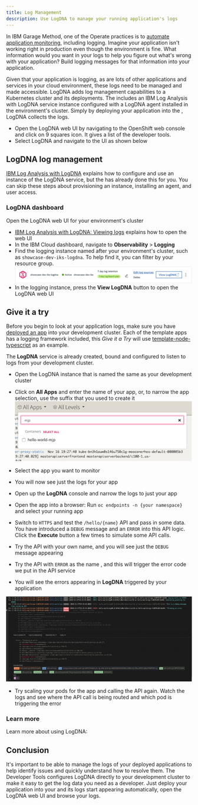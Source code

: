 ```yaml
---
title: Log Management
description: Use LogDNA to manage your running application's logs
---
```

<!--- cSpell:ignore ICPA allapps openshiftconsole Theia userid toolset crwexposeservice gradlew bluemix ocinstall Mico crwopenlink crwopenapp swaggerui gitpat gituser  buildconfig yourproject wireframe devenvsetup viewapp crwopenlink  atemplatized rtifactoryurlsetup Kata Koda configmap Katacoda checksetup cndp katacoda checksetup Linespace igccli regcred REPLACEME Tavis pipelinerun openshiftcluster invokecloudshell cloudnative sampleapp bwoolf hotspots multicloud pipelinerun Sricharan taskrun Vadapalli Rossel REPLACEME cloudnativesampleapp artifactoryuntar untar Hotspot devtoolsservices Piyum Zonooz Farr Kamal Arora Laszewski  Roadmap roadmap Istio Packt buildpacks automatable ksonnet jsonnet targetport podsiks SIGTERM SIGKILL minikube apiserver multitenant kubelet multizone Burstable checksetup handson  stockbffnode codepatterns devenvsetup newwindow preconfigured cloudantcredentials apikey Indexyaml classname  errorcondition tektonpipeline gradlew gitsecret viewapp cloudantgitpodscreen crwopenlink cdply crwopenapp -->

In IBM Garage Method, one of the Operate practices is to [automate application monitoring](https://www.ibm.com/garage/method/practices/manage/practice_automated_monitoring/), including logging. Imagine your application isn't working right in production even though the environment is fine. What information would you want in your logs to help you figure out what's wrong with your application? Build logging messages for that information into your application.

Given that your application is logging, as are lots of other applications and services in your cloud environment, these logs need to be managed and made accessible. LogDNA adds log management capabilities to a Kubernetes cluster and its deployments. The <Globals name="env" /> includes an IBM Log Analysis with LogDNA service instance configured with a LogDNA agent installed in the environment's cluster. Simply by deploying your application into the <Globals name="env" />, LogDNA collects the logs.

- Open the LogDNA web UI by navigating to the OpenShift web console and click on 9 squares icon. It gives a list of the developer tools.
- Select LogDNA and navigate to the UI as shown below


## LogDNA log management

[IBM Log Analysis with LogDNA](https://cloud.ibm.com/docs/services/Log-Analysis-with-LogDNA) explains how to configure and use an instance of the LogDNA service, but the <Globals name="env" /> has already done this for you. You can skip these steps about provisioning an instance, installing an agent, and user access.

### LogDNA dashboard

Open the LogDNA web UI for your environment's cluster
- [IBM Log Analysis with LogDNA: Viewing logs](https://cloud.ibm.com/docs/log-analysis?topic=log-analysis-getting-started#getting-started_step4)
explains how to open the web UI
- In the IBM Cloud dashboard, navigate to **Observability** > **Logging**
- Find the logging instance named after your environment's cluster, such as `showcase-dev-iks-logdna`. To help find it,
you can filter by your resource group.
    ![LogDNA Logging Instance](../images/log-management/logdna-logging-instance.png)
- In the logging instance, press the **View LogDNA** button to open the LogDNA web UI

## Give it a try

Before you begin to look at your application logs, make sure you have [deployed an app](/developer-intermediate/deploy-app) into your development cluster. Each of the template apps has a logging framework included, this _Give it a Try_ will use [template-node-typescript](https://github.com/IBM/template-node-typescript) as an example.

The **LogDNA** service is already created, bound and configured to listen to logs from your development cluster.

- Open the LogDNA instance that is named the same as your development cluster
- Click on **All Apps** and enter the name of your app, or, to narrow the app selection, use the suffix that you used to create it
![AllAps](../images/log-management/allapps.png)
- Select the app you want to monitor

- You will now see just the logs for your app

- Open up the **LogDNA** console and narrow the logs to just your app

- Open the app into a browser: Run `oc endpoints -n {your namespace}` and select your running app
- Switch to `HTTPS` and test the `/hello/{name}` API and pass in some data. You have introduced a `DEBUG` message and an `ERROR` into this API logic. Click the **Execute** button a few times to simulate some API calls.
- Try the API with your own name, and you will see just the `DEBUG` message appearing
- Try the API with `ERROR` as the name , and this will trigger the error code we put in the API service

- You will see the errors appearing in **LogDNA** triggered by your application

![Error](../images/log-management/errorcondition.png)

- Try scaling your pods for the app and calling the API again. Watch the logs and see where the API call is being routed and which pod is triggering the error

### Learn more

Learn more about using LogDNA:


## Conclusion

It's important to be able to manage the logs of your deployed applications to help identify issues and quickly understand how to resolve them. The Developer Tools configures LogDNA directly to your development cluster to make it easy to get the log data you need as a developer. Just deploy your application into your <Globals name="env" /> and its logs start appearing automatically, open the LogDNA web UI and browse your logs.
